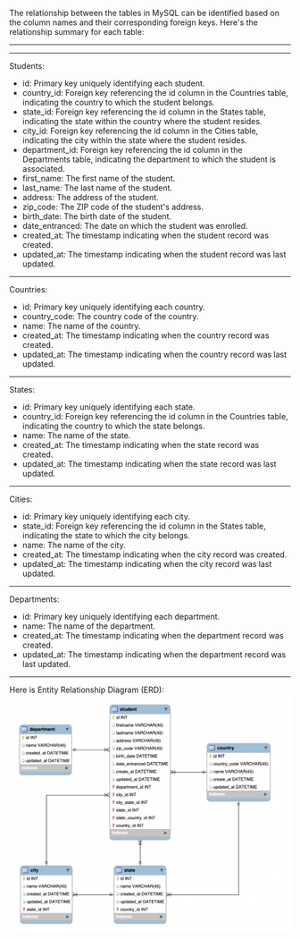 The relationship between the tables in MySQL can be identified based on the column names and their corresponding foreign keys. Here's the relationship summary for each table:

---

---

Students:

* id: Primary key uniquely identifying each student.
* country_id: Foreign key referencing the id column in the Countries table, indicating the country to which the student belongs.
* state_id: Foreign key referencing the id column in the States table, indicating the state within the country where the student resides.
* city_id: Foreign key referencing the id column in the Cities table, indicating the city within the state where the student resides.
* department_id: Foreign key referencing the id column in the Departments table, indicating the department to which the student is associated.
* first_name: The first name of the student.
* last_name: The last name of the student.
* address: The address of the student.
* zip_code: The ZIP code of the student's address.
* birth_date: The birth date of the student.
* date_entranced: The date on which the student was enrolled.
* created_at: The timestamp indicating when the student record was created.
* updated_at: The timestamp indicating when the student record was last updated.

---

Countries:
* id: Primary key uniquely identifying each country.
* country_code: The country code of the country.
* name: The name of the country.
* created_at: The timestamp indicating when the country record was created.
* updated_at: The timestamp indicating when the country record was last updated.

---

States:
* id: Primary key uniquely identifying each state.
* country_id: Foreign key referencing the id column in the Countries table, indicating the country to which the state belongs.
* name: The name of the state.
* created_at: The timestamp indicating when the state record was created.
* updated_at: The timestamp indicating when the state record was last updated.

---

Cities:
* id: Primary key uniquely identifying each city.
* state_id: Foreign key referencing the id column in the States table, indicating the state to which the city belongs.
* name: The name of the city.
* created_at: The timestamp indicating when the city record was created.
* updated_at: The timestamp indicating when the city record was last updated.


---

Departments:
* id: Primary key uniquely identifying each department.
* name: The name of the department.
* created_at: The timestamp indicating when the department record was created.
* updated_at: The timestamp indicating when the department record was last updated.


---

Here is Entity Relationship Diagram (ERD):
![](ERD_diagram.png)